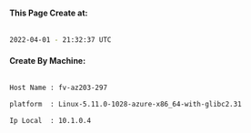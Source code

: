 
   
#### This Page Create at:

```bash

2022-04-01 - 21:32:37 UTC

```

#### Create By Machine:

```bash

Host Name : fv-az203-297

platform  : Linux-5.11.0-1028-azure-x86_64-with-glibc2.31

Ip Local  : 10.1.0.4

```

